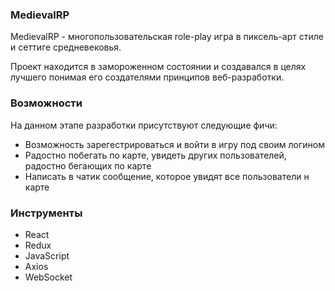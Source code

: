 ### MedievalRP

MedievalRP - многопользовательская role-play игра в пиксель-арт стиле и сеттиге средневековья.

Проект находится в замороженном состоянии и создавался в целях лучшего понимая его создателями принципов веб-разработки.

### Возможности

На данном этапе разработки присутствуют следующие фичи:
- Возможность зарегестрироваться и войти в игру под своим логином
- Радостно побегать по карте, увидеть других пользователей, радостно бегающих по карте
- Написать в чатик сообщение, которое увидят все пользователи н карте

### Инструменты

- React
- Redux
- JavaScript
- Axios
- WebSocket
